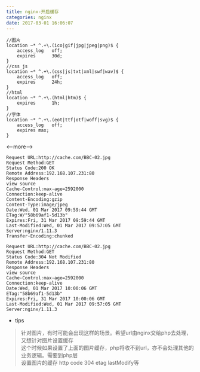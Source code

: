 ```yaml
---
title: nginx-开启缓存
categories: nginx
date: 2017-03-01 16:06:07
---
```



	//图片
	location ~* ^.+\.(ico|gif|jpg|jpeg|png)$ { 
        access_log   off; 
        expires      30d;
	}
	//css js 
	location ~* ^.+\.(css|js|txt|xml|swf|wav)$ {
    	access_log   off;
    	expires      24h;
	}
	//html
	location ~* ^.+\.(html|htm)$ {
        expires      1h;
	}
	//字体
	location ~* ^.+\.(eot|ttf|otf|woff|svg)$ {
        access_log   off;
        expires max;
	}

<--more-->
	
	Request URL:http://cache.com/BBC-02.jpg
	Request Method:GET
	Status Code:200 OK
	Remote Address:192.168.107.231:80
	Response Headers
	view source
	Cache-Control:max-age=2592000
	Connection:keep-alive
	Content-Encoding:gzip
	Content-Type:image/jpeg
	Date:Wed, 01 Mar 2017 09:59:44 GMT
	ETag:W/"58b69af1-5d13b"
	Expires:Fri, 31 Mar 2017 09:59:44 GMT
	Last-Modified:Wed, 01 Mar 2017 09:57:05 GMT
	Server:nginx/1.11.3
	Transfer-Encoding:chunked

	Request URL:http://cache.com/BBC-02.jpg
	Request Method:GET
	Status Code:304 Not Modified
	Remote Address:192.168.107.231:80
	Response Headers
	view source
	Cache-Control:max-age=2592000
	Connection:keep-alive
	Date:Wed, 01 Mar 2017 10:00:06 GMT
	ETag:"58b69af1-5d13b"
	Expires:Fri, 31 Mar 2017 10:00:06 GMT
	Last-Modified:Wed, 01 Mar 2017 09:57:05 GMT
	Server:nginx/1.11.3

* tips
> 针对图片，有时可能会出现这样的场景。希望url由nginx交给php去处理，又想针对图片设置缓存  
> 这个时候如果设置了上面的图片缓存，php将收不到url，亦不会处理其他的业务逻辑。需要到php层  
> 设置图片的缓存 http code 304  etag  lastModify等